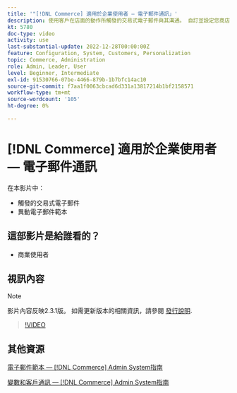 ```yaml
---
title: '"[!DNL Commerce] 適用於企業使用者 — 電子郵件通訊」'
description: 使用客戶在店面的動作所觸發的交易式電子郵件與其溝通。 自訂並設定您商店的電子郵件範本。
kt: 5780
doc-type: video
activity: use
last-substantial-update: 2022-12-28T00:00:00Z
feature: Configuration, System, Customers, Personalization
topic: Commerce, Administration
role: Admin, Leader, User
level: Beginner, Intermediate
exl-id: 91530766-07be-4466-879b-1b7bfc14ac10
source-git-commit: f7aa1f0063cbcad6d331a13817214b1bf2158571
workflow-type: tm+mt
source-wordcount: '105'
ht-degree: 0%

---
```


# [!DNL Commerce] 適用於企業使用者 — 電子郵件通訊

在本影片中：

- 觸發的交易式電子郵件
- 異動電子郵件範本

## 這部影片是給誰看的？

- 商業使用者

## 視訊內容

>[!NOTE]
>
>影片內容反映2.3.1版。 如需更新版本的相關資訊，請參閱 [發行說明](https://experienceleague.adobe.com/docs/commerce-operations/release/notes/overview.html).

>[!VIDEO](https://video.tv.adobe.com/v/36190?quality=12&learn=on)

## 其他資源

[電子郵件範本 —  [!DNL Commerce] Admin System指南](https://experienceleague.adobe.com/docs/commerce-admin/systems/communications/email-templates.html)

[變數和客戶通訊 —  [!DNL Commerce] Admin System指南](https://experienceleague.adobe.com/docs/commerce-admin/systems/introduction.html#variables-and-customer-communications)
